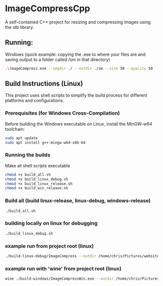 # ImageCompressCpp

A self-contained C++ project for resizing and compressing images using the stb library.

## Running:
Windows (quick example: copying the .exe to where your files are and saving output to a folder called /sm in that directory)
```bash
.\ImageCompress.exe --imgdir ./ --outdir ./sm --size 50 --quality 50
```
## Build Instructions (Linux)

This project uses shell scripts to simplify the build process for different platforms and configurations.

### Prerequisites (for Windows Cross-Compilation)

Before building the Windows executable on Linux, install the MinGW-w64 toolchain:

```bash
sudo apt update
sudo apt install g++-mingw-w64-x86-64
```

### Running the builds

Make all shell scripts executable
```bash
chmod +x build_all.sh
chmod +x build_linux_debug.sh
chmod +x build_linux_release.sh
chmod +x build_win_release.sh
```

### Build all (build linux-release, linux-debug, windows-release)

```bash
./build_all.sh
```

### building locally on linux for debugging
```bash
./build_linux_debug.sh
```

### example run from project root (linux)
```bash
./build-linux-debug/ImageCompress --outdir /home/chris/Pictures/website/sm --imgdir /home/chris/Pictures/website/ --size 50 --quality 25 --threads 28
```

### example run with 'wine' from project root (linux)
```bash
wine ./build-windows/ImageCompressWin.exe --outdir /home/chris/Pictures/website/sm --imgdir /home/chris/Pictures/website/ --size 50 --quality 25 --threads 28
```
